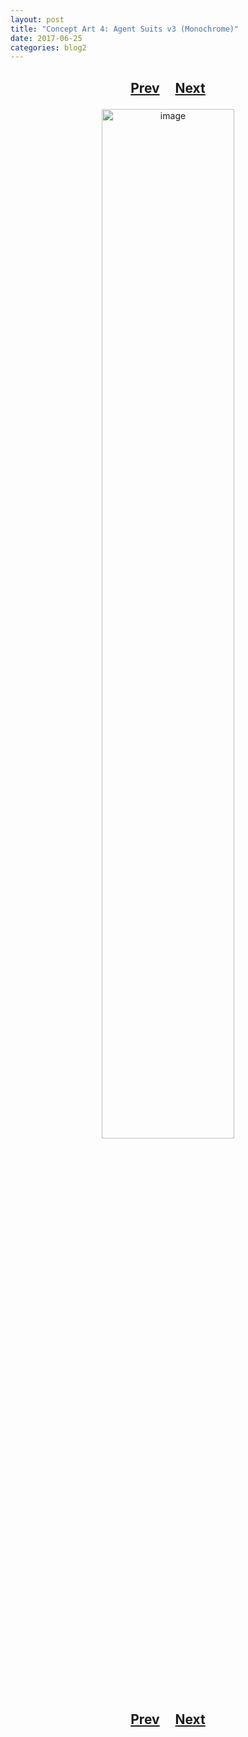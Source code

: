```yaml
---
layout: post
title: "Concept Art 4: Agent Suits v3 (Monochrome)"
date: 2017-06-25
categories: blog2
---
```


<h2>
  <p style="text-align:center;">
    <a href="/wingsofthechorus/archive/2017/06/21/conceptart3">Prev</a>
    &nbsp;&nbsp;&nbsp;
    <a href="/wingsofthechorus/archive/2017/06/27/conceptart5">Next</a>
  </p>
</h2>

<p style="text-align:center;">
  <img src="/wingsofthechorus/images/conceptart/ca4.png" width="65%" alt="image"/>
</p>

<h2>
  <p style="text-align:center;">
    <a href="/wingsofthechorus/archive/2017/06/21/conceptart3">Prev</a>
    &nbsp;&nbsp;&nbsp;
    <a href="/wingsofthechorus/archive/2017/06/27/conceptart5">Next</a>
  </p>
</h2>
